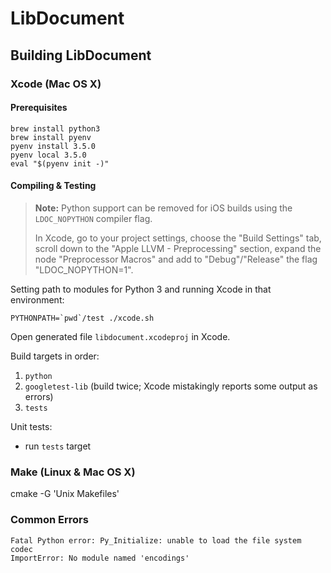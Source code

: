 LibDocument
===========

Building LibDocument
--------------------

### Xcode (Mac OS X)

#### Prerequisites

    brew install python3
    brew install pyenv
    pyenv install 3.5.0
    pyenv local 3.5.0
    eval "$(pyenv init -)"

#### Compiling & Testing

> **Note:** Python support can be removed for iOS builds using the `LDOC_NOPYTHON` compiler flag.
>
> In Xcode, go to your project settings, choose the "Build Settings" tab, scroll down to the "Apple LLVM - Preprocessing" section, expand the node "Preprocessor Macros" and add to "Debug"/"Release" the flag "LDOC\_NOPYTHON=1".

Setting path to modules for Python 3 and running Xcode in that environment:

    PYTHONPATH=`pwd`/test ./xcode.sh

Open generated file `libdocument.xcodeproj` in Xcode.

Build targets in order:

1. `python`
2. `googletest-lib` (build twice; Xcode mistakingly reports some output as errors)
3. `tests`

Unit tests:

-  run `tests` target

### Make (Linux & Mac OS X)

cmake -G 'Unix Makefiles'

### Common Errors

    Fatal Python error: Py_Initialize: unable to load the file system codec
    ImportError: No module named 'encodings'

